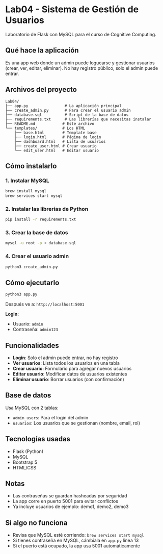 # Lab04 - Sistema de Gestión de Usuarios

Laboratorio de Flask con MySQL para el curso de Cognitive Computing.

## Qué hace la aplicación

Es una app web donde un admin puede loguearse y gestionar usuarios (crear, ver, editar, eliminar). No hay registro público, solo el admin puede entrar.

## Archivos del proyecto

```
Lab04/
├── app.py                # La aplicación principal 
├── create_admin.py       # Para crear el usuario admin
├── database.sql          # Script de la base de datos
├── requirements.txt      # Las librerías que necesitas instalar
├── README.md            # Este archivo
└── templates/           # Los HTML
    ├── base.html        # Template base
    ├── login.html       # Página de login
    ├── dashboard.html   # Lista de usuarios
    ├── create_user.html # Crear usuario
    └── edit_user.html   # Editar usuario
```

## Cómo instalarlo

### 1. Instalar MySQL
```bash
brew install mysql
brew services start mysql
```

### 2. Instalar las librerías de Python
```bash
pip install -r requirements.txt
```

### 3. Crear la base de datos
```bash
mysql -u root -p < database.sql
```

### 4. Crear el usuario admin
```bash
python3 create_admin.py
```

## Cómo ejecutarlo

```bash
python3 app.py
```

Después ve a: `http://localhost:5001`

**Login:**
- Usuario: `admin`
- Contraseña: `admin123`

## Funcionalidades

- **Login**: Solo el admin puede entrar, no hay registro
- **Ver usuarios**: Lista todos los usuarios en una tabla
- **Crear usuario**: Formulario para agregar nuevos usuarios
- **Editar usuario**: Modificar datos de usuarios existentes
- **Eliminar usuario**: Borrar usuarios (con confirmación)

## Base de datos

Usa MySQL con 2 tablas:

- `admin_users`: Para el login del admin
- `usuarios`: Los usuarios que se gestionan (nombre, email, rol)

## Tecnologías usadas

- Flask (Python)
- MySQL
- Bootstrap 5
- HTML/CSS

## Notas

- Las contraseñas se guardan hasheadas por seguridad
- La app corre en puerto 5001 para evitar conflictos
- Ya incluye usuarios de ejemplo: demo1, demo2, demo3

## Si algo no funciona

- Revisa que MySQL esté corriendo: `brew services start mysql`
- Si tienes contraseña en MySQL, cámbiala en `app.py` línea 13
- Si el puerto está ocupado, la app usa 5001 automáticamente